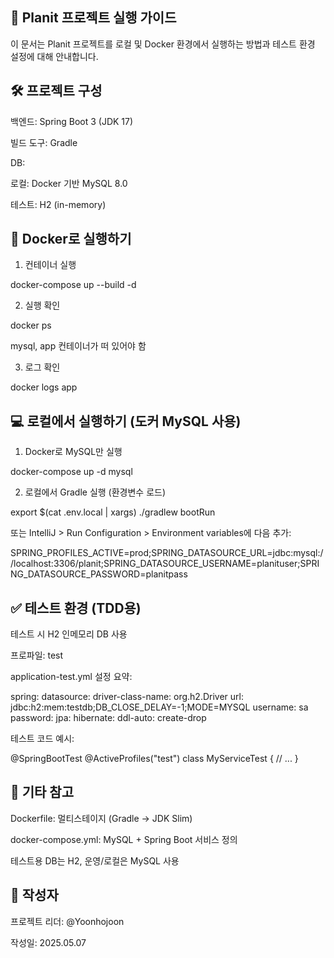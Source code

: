 ## 🚀 Planit 프로젝트 실행 가이드

이 문서는 Planit 프로젝트를 로컬 및 Docker 환경에서 실행하는 방법과 테스트 환경 설정에 대해 안내합니다.

## 🛠️ 프로젝트 구성

백엔드: Spring Boot 3 (JDK 17)

빌드 도구: Gradle

DB:

로컬: Docker 기반 MySQL 8.0

테스트: H2 (in-memory)


## 🐳 Docker로 실행하기

1. 컨테이너 실행

docker-compose up --build -d

2. 실행 확인

docker ps

mysql, app 컨테이너가 떠 있어야 함

3. 로그 확인

docker logs app

## 💻 로컬에서 실행하기 (도커 MySQL 사용)

1. Docker로 MySQL만 실행

docker-compose up -d mysql

2. 로컬에서 Gradle 실행 (환경변수 로드)

export $(cat .env.local | xargs)
./gradlew bootRun

또는 IntelliJ > Run Configuration > Environment variables에 다음 추가:

SPRING_PROFILES_ACTIVE=prod;SPRING_DATASOURCE_URL=jdbc:mysql://localhost:3306/planit;SPRING_DATASOURCE_USERNAME=planituser;SPRING_DATASOURCE_PASSWORD=planitpass

## ✅ 테스트 환경 (TDD용)

테스트 시 H2 인메모리 DB 사용

프로파일: test

application-test.yml 설정 요약:

spring:
  datasource:
    driver-class-name: org.h2.Driver
    url: jdbc:h2:mem:testdb;DB_CLOSE_DELAY=-1;MODE=MYSQL
    username: sa
    password:
  jpa:
    hibernate:
      ddl-auto: create-drop

테스트 코드 예시:

@SpringBootTest
@ActiveProfiles("test")
class MyServiceTest {
    // ...
}

## 📂 기타 참고

Dockerfile: 멀티스테이지 (Gradle → JDK Slim)

docker-compose.yml: MySQL + Spring Boot 서비스 정의

테스트용 DB는 H2, 운영/로컬은 MySQL 사용

## 📝 작성자

프로젝트 리더: @Yoonhojoon

작성일: 2025.05.07

